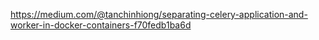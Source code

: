 https://medium.com/@tanchinhiong/separating-celery-application-and-worker-in-docker-containers-f70fedb1ba6d

